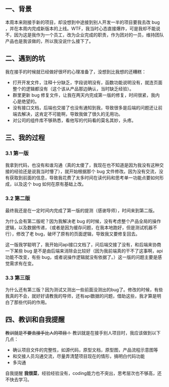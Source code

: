 ## 一、背景

本周本来刚接手新的项目，却没想到中途接到别人开发一半的项目要我去改 bug ，并在本周内完成新版本的上线。WTF，我当时心态直接爆炸，可是我却不能说不，因为这是我作为一个员工，改为企业完成的职责，作为团对的一员，维持团队产品也是我该做的，所以我没说什么接下了。

## 二、遇到的坑

我在接手的时候就已经做好很坏的心理准备了，没想到比我想的还糟糕：
- 打开开发文件，注释十分缺乏，字段说明没有，函数功能说明没有，就连页面整个的逻辑都没有（这个该从产品那边确认，当时缺乏经验）。
- 群里更新 bug 修复文件，让我在两天内完成第一版的修复，时间很紧，我内心是绝望的。
- 没有接口文档，后端也交接了也没有通知到我，导致很多是后端的问题还让前端去解决，这肯定不可能啊，导致我做了很久的无用功。
- 对公司的组件库不够熟悉，看他写的代码看的莫名其妙，头疼。

## 三、我的过程

### 3.1 第一版

我拿到代码，也没有和谁沟通（真的太傻了，我现在也不知道是因为我没有这种交接的经验还是说我当时懵了），就开始根据那个 bug 文件修改。因为没有交流，没有获取到前面的信息，导致我花费了太多时间在读代码和思考单一功能点要如何形成，以及这个 bug 如何在原有基础上改。

### 3.2 第二版

最终我还是在一定时间内完成了第一版的提测（感谢导师），时间来到第二版。

为什么会有第二版呢？因为我解决老 bug 的时候，没有考虑整个产品全局的操作逻辑，以及数据传递，（或者是因为缓存问题，在我本地跑好，但是测试机器不行），修改了老 bug，破坏了原有的页面逻辑，导致我又要修复回去。

这一版我学聪明了，我开始问api接口文档了，问后端交接了没有，和后端来协商一下某些 bug 是不是由后端来消除会比较好（因为我前端真的干不了这事啊，api 功能不改变，有些 bug，或者说操作逻辑就没有依据了。）这一版的问题主要是感觉需求有在变。

### 3.3 第三版

为什么还有第三版？因为测试又测出一些前面没测出的bug了。修改的时候，有些我真的不会，就好好请教我的导师，还有api数据的问题，借助这些，我才算是明白了那些代码的作用。

## 四、教训和自我提醒

~~教训就是不要去接手比人的项目！~~
教训就是在接手别人项目时，我应该做到以下几点：
- 确认项目文件的完整性，如源代码，原型文档，原型图，产品流程示意图等
- 和交接人员沟通交流，尽量弄清楚项目现在的情形，搞明白代码功能
- 多沟通

自我提醒 **我很菜**，经验经验没有，coding能力也不突出，思考层次也不够高，还不快去学习。
